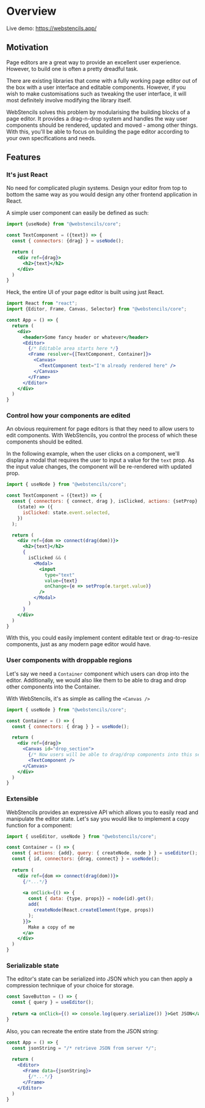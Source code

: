 # Overview

Live demo: <https://webstencils.app/>

## Motivation

Page editors are a great way to provide an excellent user experience. However, to build one is often a pretty dreadful task.

There are existing libraries that come with a fully working page editor out of the box with a user interface and editable components.
However, if you wish to make customisations such as tweaking the user interface, it will most definitely involve modifying the library itself.

WebStencils solves this problem by modularising the building blocks of a page editor.
It provides a drag-n-drop system and handles the way user components should be rendered, updated and moved - among other things.
With this, you'll be able to focus on building the page editor according to your own specifications and needs.

## Features

### It's just React

No need for complicated plugin systems. Design your editor from top to bottom the same way as you would design any other frontend application in React.

A simple user component can easily be defined as such:
```jsx
import {useNode} from "@webstencils/core";

const TextComponent = ({text}) => {
  const { connectors: {drag} } = useNode();

  return (
    <div ref={drag}>
      <h2>{text}</h2>
    </div>
  )
}
```

Heck, the entire UI of your page editor is built using just React.

```jsx
import React from "react";
import {Editor, Frame, Canvas, Selector} from "@webstencils/core";

const App = () => {
  return (
    <div>
      <header>Some fancy header or whatever</header>
      <Editor>
        {/* Editable area starts here */}
        <Frame resolver={[TextComponent, Container]}> 
          <Canvas>
            <TextComponent text="I'm already rendered here" />
          </Canvas>
        </Frame>
      </Editor>
    </div>
  )
}
```

### Control how your components are edited

An obvious requirement for page editors is that they need to allow users to edit components.
With WebStencils, you control the process of which these components should be edited.

In the following example, when the user clicks on a component, we'll display a modal that requires the user to input a value for the `text` prop.
As the input value changes, the component will be re-rendered with updated prop.

```jsx
import { useNode } from "@webstencils/core";

const TextComponent = ({text}) => {
  const { connectors: { connect, drag }, isClicked, actions: {setProp} } = useNode(
    (state) => ({
      isClicked: state.event.selected,
    })
  );

  return (
    <div ref={dom => connect(drag(dom))}>
      <h2>{text}</h2>
      {
        isClicked && (
          <Modal>
            <input
              type="text"
              value={text}
              onChange={e => setProp(e.target.value)}
            />
          </Modal>
        )
      }
    </div>
  )
}
```

With this, you could easily implement content editable text or drag-to-resize components, just as any modern page editor would have.

### User components with droppable regions

Let's say we need a `Container` component which users can drop into the editor. Additionally, we would also like them to be able to drag and drop other components into the Container.

With WebStencils, it's as simple as calling the `<Canvas />`

```jsx
import { useNode } from "@webstencils/core";

const Container = () => {
  const { connectors: { drag } } = useNode();

  return (
    <div ref={drag}>
      <Canvas id="drop_section">
        {/* Now users will be able to drag/drop components into this section */}
        <TextComponent />
      </Canvas>
    </div>
  )
}
```

### Extensible

WebStencils provides an expressive API which allows you to easily read and manipulate the editor state.
Let's say you would like to implement a copy function for a component:

```jsx
import { useEditor, useNode } from "@webstencils/core";

const Container = () => {
  const { actions: {add}, query: { createNode, node } } = useEditor();
  const { id, connectors: {drag, connect} } = useNode();
  
  return (
    <div ref={dom => connect(drag(dom))}>
      {/*...*/}
      
      <a onClick={() => {
        const { data: {type, props}} = node(id).get();
        add(
          createNode(React.createElement(type, props))
        );
      }}>
        Make a copy of me
      </a>
    </div>
  )
}
```

### Serializable state

The editor's state can be serialized into JSON which you can then apply a compression technique of your choice for storage.

```jsx
const SaveButton = () => {
  const { query } = useEditor();
  
  return <a onClick={() => console.log(query.serialize()) }>Get JSON</a>
}
```

Also, you can recreate the entire state from the JSON string:

```jsx
const App = () => {
  const jsonString = "/* retrieve JSON from server */";
  
  return (
    <Editor>
      <Frame data={jsonString}>
        {/*...*/}
      </Frame>
    </Editor>
  )
}
```

